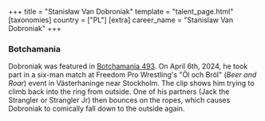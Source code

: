 +++
title = "Stanisław Van Dobroniak"
template = "talent_page.html"
[taxonomies]
country = ["PL"]
[extra]
career_name = "Stanislaw Van Dobroniak"
+++

### Botchamania

Dobroniak was featured in [Botchamania 493][bm-493]. On April 6th, 2024, he took part in a six-man match at Freedom Pro Wrestling's "Öl och Bröl" (_Beer and Roar_) event in Västerhaninge near Stockholm.
The clip shows him trying to climb back into the ring from outside. One of his partners (Jack the Strangler or Strangler Jr) then bounces on the ropes, which causes Dobroniak to comically fall down to the outside again.

[bm-493]: https://www.youtube.com/watch?v=2azqxchwafo
